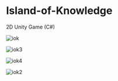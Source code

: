 # Island-of-Knowledge
2D Unity Game (C#)

![iok](https://user-images.githubusercontent.com/43822785/47117830-155bcd80-d298-11e8-98a2-24c0c7c0a116.png)


![iok3](https://user-images.githubusercontent.com/43822785/47117841-1b51ae80-d298-11e8-83a2-e5110e5a322b.png)


![iok4](https://user-images.githubusercontent.com/43822785/47117849-20166280-d298-11e8-94a6-8ff2392f45eb.png)

![iok2](https://user-images.githubusercontent.com/43822785/47117856-24db1680-d298-11e8-9cac-4a3bab3fcc4c.png)
